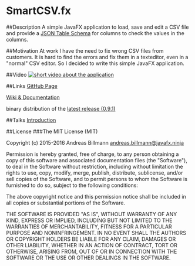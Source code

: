 # SmartCSV.fx
##Description
A simple JavaFX application to load, save and edit a CSV file and provide a [JSON Table Schema](http://specs.frictionlessdata.io/json-table-schema/) for columns to check the values in the columns.

##Motivation
At work I have the need to fix wrong CSV files from customers. It is hard to find the errors and fix them in a texteditor, 
even in a "normal" CSV editor. So I decided to write this simple JavaFX application.

##Video
[![short video about the application](http://img.youtube.com/vi/eUh_WLx1OwI/0.jpg)](https://youtu.be/eUh_WLx1OwI)

##Links
[GitHub Page](http://frosch95.github.io/SmartCSV.fx/)

[Wiki & Documentation](https://github.com/frosch95/SmartCSV.fx/wiki)

binary distribution of the [latest release (0.9.1)](https://github.com/frosch95/SmartCSV.fx/releases/download/0.9.1/SmartCSV.fx-0.9.1-SNAPSHOT.zip)

##Talks
[Introduction](http://javafx.ninja/talks/introduction/)

##License
###The MIT License (MIT)


Copyright (c) 2015-2016 Andreas Billmann <andreas.billmann@javafx.ninja>



Permission is hereby granted, free of charge, to any person obtaining a copy
of this software and associated documentation files (the "Software"), to deal
in the Software without restriction, including without limitation the rights
to use, copy, modify, merge, publish, distribute, sublicense, and/or sell
copies of the Software, and to permit persons to whom the Software is
furnished to do so, subject to the following conditions:



The above copyright notice and this permission notice shall be included in
all copies or substantial portions of the Software.



THE SOFTWARE IS PROVIDED "AS IS", WITHOUT WARRANTY OF ANY KIND, EXPRESS OR
IMPLIED, INCLUDING BUT NOT LIMITED TO THE WARRANTIES OF MERCHANTABILITY,
FITNESS FOR A PARTICULAR PURPOSE AND NONINFRINGEMENT.  IN NO EVENT SHALL THE
AUTHORS OR COPYRIGHT HOLDERS BE LIABLE FOR ANY CLAIM, DAMAGES OR OTHER
LIABILITY, WHETHER IN AN ACTION OF CONTRACT, TORT OR OTHERWISE, ARISING FROM,
OUT OF OR IN CONNECTION WITH THE SOFTWARE OR THE USE OR OTHER DEALINGS IN
THE SOFTWARE.
